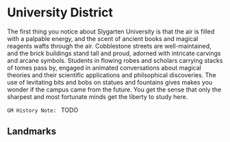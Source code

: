 # University District

The first thing you notice about Slygarten University is that the air is filled with a palpable energy, and the scent of ancient books and magical reagents wafts through the air. Cobblestone streets are well-maintained, and the brick buildings stand tall and proud, adorned with intricate carvings and arcane symbols. Students in flowing robes and scholars carrying stacks of tomes pass by, engaged in animated conversations about magical theories and their scientific applications and philsophical discoveries. The use of levitating bits and bobs on statues and fountains gives makes you wonder if the campus came from the future. You get the sense that only the sharpest and most fortunate minds get the liberty to study here.

`GM History Note: ` TODO

## Landmarks
